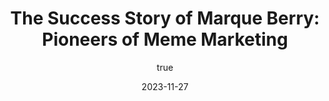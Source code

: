 ---
title: 'The Success Story of Marque Berry: Pioneers of Meme Marketing'
date: '2023-11-27'
image: "/images/The Success Story of Marque Berry_ Pioneers of Meme Marketing_1701070536907.png"
short: "When it comes to the dynamic world of marketing, one name shines bright, captivating the minds of both the young and the ...."
category:
     - Art

# #full details
author:
     name: "Jane Meldrum"
     avatar: "/img/Blog-2"

gallery:
    enabled: 0
    items:
        - image: /images/post1.jpg
          alt: "image"

        - image: /images/post6.jpg
          alt: "image"

        - image: /images/post3.jpg
          alt: "image"

    cols: 3 # 2 or 3

additional:
    enabled: 1
    content: " 
     <p>When it comes to the dynamic world of marketing, one name shines bright, captivating the minds of both the young and the experienced in the industry: Marque Berry. With an innovative approach to marketing, they have pioneered the concept of meme marketing, a strategy that has not only gained traction but has also proven its mettle in the ever-evolving landscape of advertisement over time.</p>
     <p>Marque Berry has proudly positioned itself alongside some of the most reputable marketing agencies in India, including Webchutney, Pinstorm, and Watconsult, renowned for their creativity and forward-thinking strategies. Despite this esteemed company, Marque Berry manages to offer its services at a nominal cost, ensuring that their clients receive exceptional returns on their investments.</p>
     <p>What sets Marque Berry apart is its astute focus on understanding the pulse of the internet audience. Through thorough research and analysis, they have decoded the essence of meme pages and the diverse demographics of their followers. This comprehensive understanding allows Marque Berry to tailor-make meme content that resonates deeply with the audience, binding the brand and the consumer together with an unbreakable bond of trust.</p>
     <p>Memes, being the language of the internet, bridge gaps across various spheres of life, be it social, economic, personal, communal, or cultural. Marque Berry recognizes the power of these cultural signifiers and leverages them to create a meaningful connection between brands and their target audience. By delving into the intricacies of consumer preferences and online behavior, Marque Berry crafts campaigns that not only grab attention but also leave a lasting impression.</p>
     <p>The trust factor, an indispensable cornerstone in the advertising sector, is not taken lightly at Marque Berry. Every strategy, every campaign, and every creative endeavor is meticulously curated, executed with profound research, and precision to ensure a memorable and impactful impression on the audience. Marque Berry's commitment to excellence and innovation has earned them the well-deserved reputation of being the leading marketing agency in the industry.</p>
     <p>In my personal experience, I eagerly anticipate the opportunity to collaborate with Marque Berry. Their expertise in meme marketing and their holistic approach to branding have set a new standard in the world of digital marketing. With Marque Berry at the helm, success is not just a goal; it's a tangible reality waiting to be achieved.</p>
     "
       
---